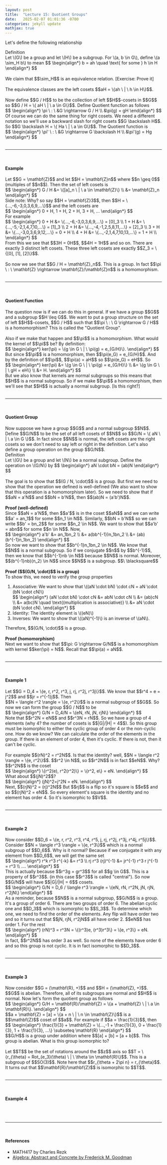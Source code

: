 ```yaml
---
layout: post
title:  "Lecture 15: Quotient Groups"
date:   2025-02-07 01:01:36 -0700
categories: jekyll update
mathjax: true
---
```

Let's define the following relationship
<div class="mintheaderdiv">
Definition
</div>
<div class="mintbodydiv">
Let \(G\) be a group and let \(H\) be a subgroup. For \(a, b \in G\), define \(a \sim_H b\) to mean 
$$
\begin{align*}
b = ah \quad \text{ for some } h \in H
\end{align*}
$$
</div>
<!----------------------------------------------------------------------------->
<br>
We claim that $$\sim_H$$ is an equivalence relation. [Exercise: Prove it]
<br>
<br>
The equivalence classes are the left cosets $$aH = \{ah \ | \ h \in H\}$$. 
<br>
<br>
Now define $$G / H$$ to be the collection of left $$H$$-cosets in $$G$$ so $$G / H = \{ aH \ | \ a \in G\}$$. Define Quotient function as follows
<div>
$$
\begin{align*}
\pi \ : \ &G \rightarrow G / H \\
     &\pi(g) = gH
\end{align*}
$$
</div>
Of course we can do the same thing for right cosets. We need a different notation so we'll use a backward slash for right cosets $$G \backslash H$$. So $$G \backslash H = \{ Ha \ | \ a \in G\}$$. The Quotient function is
<div>
$$
\begin{align*}
\pi' \ : \ &G \rightarrow G \backslash H \\
     &\pi'(g) = Hg
\end{align*}
$$
</div>
<br>
<hr>
<br>
<!----------------------------------------------------------------------------->
<h4><b>Example</b></h4>
Let $$G = \mathbf{Z}$$ and let $$H = \mathbf{Z}n$$ where $$n \geq 0$$ (multiples of $$n$$). Then the set of left cosets is
<div>
$$
\begin{align*}
G / H &= \{[a]_n \ | \ a \in \mathbf{Z}\} \\
      &= \mathbf{Z}_n
\end{align*}
$$
</div>
Side note: Why? so say $$H = \mathbf{Z}3$$, then $$H = \{...,-6,-3,0,3,6,9,...\}$$ and the left cosets are 
<div>
$$
\begin{align*}
0 + H, 1 + H, 2 + H, 3 + H, ...
\end{align*}
$$
</div>
For example
<div>
$$
\begin{align*}
0 + H &= \{...,-6,-3,0,3,6,9,...\} = [0]_3 \\
1 + H &= \{...,-5,-2,1,4,7,10,...\} = [1]_3 \\
2 + H &= \{...,-4,-1,2,5,8,11,...\} = [2]_3 \\
3 + H &= \{...,-3,0,3,6,9,12,...\} = 0 + H \\
4 + H &= \{...,-2,1,4,7,10,13,...\} = 1 + H \\
\end{align*}
$$
</div>
From this we see that $$3H = 0H$$, $$4H = 1H$$ and so on. There are exactly 3 distinct left cosets. These three left cosets are exactly $$Z_3 = \{[0], [1], [2]\}$$.
<br>
<br>
So now we see that $$G / H = \mathbf{Z}_n$$. This is a group. In fact $$\pi \ : \ \mathbf{Z} \rightarrow \mathbf{Z}/\mathbf{Z}n$$ is a homomorphism.
<br>
<br>
<hr>
<br>
<!----------------------------------------------------------------------------->
<h4><b>Quotient Function</b></h4>
The question now is if we can do this in general. If we have a group $$G$$ and a subgroup $$H \leq G$$. We want to put a group structure on the set of left $$H$$-cosets, $$G / H$$ such that $$\pi \ : \ G \rightarrow G / H$$ is a homomorphism? This is called the "Quotient Group".
<br>
<br>
Also if we make that happen and $$\pi$$ is a homomorphism. What would the kernel of $$\pi$$ be? By definition:
<div>
$$
\begin{align*}
ker(\pi) = \{g \in G \ | \ \pi(g) = e_{G/H}\}.
\end{align*}
$$
</div>
But since $$\pi$$ is a homomorphism, then $$\pi(e_G) = e_{G/H}$$. And by the definition of $$\pi$$, $$\pi(a) = aH$$ so $$\pi(e_G) = eH$$. So
<div>
$$
\begin{align*}
ker(\pi) &= \{g \in G \ | \ \pi(g) = e_{G/H}\} \\
         &= \{g \in G \ | \ gH = eH\} \\
		 &= H.
\end{align*}
$$
</div>
But we also know that kernels are normal subgroups so this means that $$H$$ is a normal subgroup. So if we make $$\pi$$ a homomorphism, then we'll see that $$H$$ is actually a normal subgroup. [Is this right?]
<br>
<br>
<hr>
<br>
<!----------------------------------------------------------------------------->
<h4><b>Quotient Group</b></h4>
Now suppose we have a group $$G$$ and a normal subgroup $$N$$. Define $$G/N$$ to be the set of all left cosets of $$N$$ so $$G/N = \{ aN \ | \ a \in G \}$$. In fact since $$N$$ is normal, the left cosets are the right cosets so we don't need to say left or right in the definition. Let's also define a group operation on the group $$G/N$$. 
<div class="mintheaderdiv">
Definition
</div>
<div class="mintbodydiv">
Let \(G\) be a group and let \(N\) be a normal subgroup. Define the operation on \(G/N\) by
$$
\begin{align*}
aN \cdot bN = (ab)N
\end{align*}
$$
</div>
<!----------------------------------------------------------------------------->
<br>
The goal is to show that $$(G / N, \cdot)$$ is a group. But first we need to show that the operation we defined is well-defined (We also want to show that this operation is a homomorphism later). So we need to show that if $$aN = a'N$$ and $$bN = b'N$$, then $$(ab)N = (a'b')N$$.
<br>
<br>
<b>Proof (well-defined)</b>
<br>
Since $$aN = a'N$$, then $$a'$$ is in the coset $$aN$$ and we can write $$a' = an_1$$ for some $$n_1 \in N$$. Similarly, $$bN = b'N$$ so we can write $$b' = bn_2$$ for some $$n_2 \in N$$. We want to show that $$a'b' = abn$$ for some $$n \in N$$. Now,
<div>
$$
\begin{align*}
a'b' &= an_1bn_2 \\
     &= a(bb^{-1})n_1bn_2 \\
	 &= (ab)(b^{-1}n_1bn_2)
\end{align*}
$$
</div>
So now we want to show that $$b^{-1}n_1bn_2 \in N$$. We know that $$N$$ is a normal subgroup. So if we conjugate $$n$$ by $$b^{-1}$$, then we know that $$b^{-1}nb \in N$$ because $$N$$ is normal. Moreover, $$(b^{-1}nb)(n_2) \in N$$ since $$N$$ is a subgroup. $$\ \blacksquare$$
<!----------------------------------------------------------------------------->
<br>
<br>
<b>Proof ($$(G/N, \cdot)$$ is a group)</b>
<br>
To show this, we need to verify the group properties
<ol>
	<li>Associative: We want to show that \((aN \cdot bN) \cdot cN = aN \cdot (bN \cdot cN)\)
		<div>
		$$
		\begin{align*}
		(aN \cdot bN) \cdot cN &= abN \cdot cN \\
		                       &= (ab)cN \\
							   &= a(bc)N \quad \text{(multiplication is associative)} \\
							   &= aN \cdot (bN \cdot cN).
		\end{align*}
		$$
		</div>
	</li>
	<li>Identity: The identity element is \((eN)\)</li>
	<li>Inverses: We want to show that \((aN)^{-1}\) is an inverse of \(aN\).</li>
</ol>
Therefore, $$(G/N, \cdot)$$ is a group.
<!----------------------------------------------------------------------------->
<br>
<br>
<b>Proof (homomorphism)</b>
<br>
Next we want to show that $$\pi: G \rightarrow G/N$$ is a homomorphism with kernel $$ker(\pi) = N$$. Recall that $$\pi(a) = aN$$. 
<br>
<br>
<hr>
<br>
<!----------------------------------------------------------------------------->
<h4><b>Example 1</b></h4>
Let $$G = D_4 = \{e, r, r^2, r^3, j, rj, r^2j, r^3j\}$$. We know that $$r^4 = e = j^2$$ and $$jr = r^{-1}j$$. Then<br>
$$N = \langle r^2 \rangle = \{e, r^2\}$$ is a normal subgroup of $$G$$. So now we can form the group $$G / N$$ to be
<div>
	$$
	\begin{align*}
	G/N = D_4/N = \{eN, rN, jN, rjN\}
	\end{align*}
	$$
</div>
Note that $$r^2N = eN$$ and $$r^3N = rN$$. So we have a group of 4 elements (why 4? the number of cosets is $$|G|/|H| = 4$$). So this group must be isomorphic to either the cyclic group of order 4 or the non-cyclic one. How do we know? We can calculate the order of the elements in the group. If there is an element of order 4, then it's cyclic. If there is not, then it can't be cyclic. 
<br>
<br>
For example $$(rN)^2 = r^2N$$. Is that the identity? well, $$N = \langle r^2 \rangle = \{e, r^2\}$$. $$r^2 \in N$$, so $$r^2N$$ is in fact $$eN$$. Why? $$r^2N$$ is the coset 
<div>
	$$
	\begin{align*}
	\{r^2(e), r^2(r^2)\} = \{r^2, e\} = eN.
	\end{align*}
	$$
</div>
What about $$(jN)^2$$? 
<div>
	$$
	\begin{align*}
	(jN)^2=j^2N = eN.
	\end{align*}
	$$
</div>
Next, $$(rjN)^2 = (rj)^2N$$ But $$rj$$ is a flip so it's square is $$e$$ and so $$(rjN)^2 = eN$$. So every element's square is the identity and no element has order 4. So it's isomorphic to $$V$$.
<br>
<br>
<hr>
<br>
<!----------------------------------------------------------------------------->
<h4><b>Example 2</b></h4>
Now consider $$D_6 = \{e, r, r^2, r^3, r^4, r^5, j, rj, r^2j, r^3j, r^4j, r^5j\}$$. Consider $$N = \langle r^3 \rangle = \{e, r^3\}$$ which is a normal subgroup of $$D_6$$. Why is it normal? Because if we conjugate it with any element from $$D_6$$, we will get the same set
<div>
	$$
	\begin{align*}
	r^k r^3 r^{-k} &= r^3 \\
	rj r^3 (rj)^{-1} &= jr^{-1} r^3 r j^{-1} = r^3 \\
	....
	\end{align*}
	$$
</div> 
This is actually because $$r^3g = gr^3$$ for all $$g \in G$$. This is a property of $$r^3$$. (in this case $$r^3$$ is called "central"). So now $$G/N$$ will have $$|G|/|H| = 6$$ cosets.
<div>
	$$
	\begin{align*}
	G/N = D_6 / \langle r^3 \rangle = \{eN, rN, r^2N, jN, rjN, r^2jN\}
	\end{align*}
	$$
</div> 
As a reminder, because $$N$$ is a normal subgroup, $$G/N$$ is a group. It's a group of order 6. There are two groups of order 6. The abelian cyclic one and $$D_3$$ which is isomorphic to $$S_3$$. To determine which one, we need to find the order of the elements. Any flip will have order two and so it turns out that $$jN, rjN, r^2jN$$ all have order 2. $$eN$$ has order 1. For the rest
<div>
	$$
	\begin{align*}
	(rN)^3 = r^3N = \{(r^3)e, (r^3)r^3\} = \{e, r^3\} = eN.
	\end{align*}
	$$
</div>
In fact, $$r^2N$$ has order 3 as well. So none of the elements have order 6 and so this group is not cyclic. It is in fact isomorphic to $$D_3$$.
<br>
<br>
<hr>
<br>
<!----------------------------------------------------------------------------->
<h4><b>Example 3</b></h4>
Now consider $$G = (\mathbf{R}, +)$$ and $$H = (\mathbf{Z}, +)$$. $$G$$ is abelian. Therefore, all of its subgroups are normal and $$H$$ is normal. Now let's form the quotient group as follows
<div>
	$$
	\begin{align*}
	G/H = \mathbf{R}/\mathbf{Z} = \{a + \mathbf{Z} \ | \ a \in \mathbf{R}\}.
	\end{align*}
	$$
</div> 
$$a + \mathbf{Z} = [a] = \{a + n \ | \ n \in \mathbf{Z}\}$$ is a $$\mathbf{Z}$$ coset of $$a$$. For example if $$a = \frac{1}{3}$$, then
<div>
	$$
	\begin{align*}
	\frac{1}{3} + \mathbf{Z} = \{...,-1 + \frac{1}{3}, 0 + \frac{1}{3}, 1 + \frac{1}{3}, ...\} \subseteq \mathbf{R}
	\end{align*}
	$$
</div>
$$G/H$$ is a group under addition where $$[a] + [b] = [a + b]$$. This group is abelian. What is this group isomorphic to? 
<br>
<br>
Let $$T$$ be the set of rotations around the $$z$$ axis so $$T = \{r_{\theta} = Rot_{e_3}(\theta) \ | \ \theta \in \mathbf{R}\}$$. This is a subgroup of $$SO(3)$$. Note here that $$r_{\theta + 2\pi n} = r_{\theta}$$. It turns out that $$\mathbf{R}/\mathbf{Z}$$ is isomorphic to $$T$$. 
<br>
<br>
<hr>
<br>
<!----------------------------------------------------------------------------->
<h4><b>Example 4</b></h4>


<br>
<br>
<hr>
<br>
<!----------------------------------------------------------------------------->
<h4><b>References</b></h4>
<ul>
	<li>MATH417 by Charles Rezk</li>
	<li><a href="https://homepage.divms.uiowa.edu/~goodman/algebrabook.dir/algebrabook.html">Algebra: Abstract and Concrete by Frederick M. Goodman</a></li>
</ul>






















